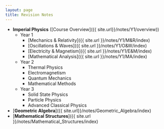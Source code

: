 ```yaml
---
layout: page
title: Revision Notes
---
```

- **Imperial Physics** ([Course Overview]({{ site.url}}/notes/Y1/overview))
  - Year 1
    - [Mechanics & Relativity]({{ site.url }}/notes/Y1/M&R/index)
    - [Oscillations & Waves]({{ site.url }}/notes/Y1/O&W/index)
    - [Electricity & Magnetism]({{ site.url }}/notes/Y1/E&M/index)
    - [Mathematical Analysis]({{ site.url }}/notes/Y1/MA/index)
  - Year 2
    - Thermal Physics
    - Electromagnetism
    - Quantum Mechanics
    - Mathematical Methods
  - Year 3
    - Solid State Physics
    - Particle Physics
    - Advanced Classical Physics
- [**Geometric Algebra**]({{ site.url}}/notes/Geometric_Algebra/index)
- [**Mathematical Structures**]({{ site.url }}/notes/Mathematical_Structures/index)
